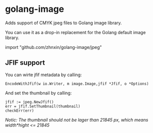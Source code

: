 golang-image
============

Adds support of CMYK jpeg files to Golang image library.

You can use it as a drop-in replacement for the Golang default image library.

import "github.com/zhnxin/golang-image/jpeg"

## JFIF support

You can wirte jfif metadata by calling:

    EncodeWithJfif(w io.Writer, m image.Image,jfif *Jfif, o *Options)

And set the thumbnail by calling:

    jfif := jpeg.NewJfif()
    err = jfif.SetThumbnail(thumbnail)
    checkErr(err)

_Notic: The thumbnail should not be lager than 21845 px, which means width*hight <= 21845_